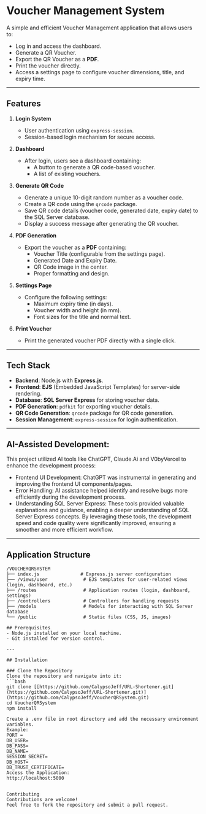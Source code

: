 # Voucher Management System

A simple and efficient Voucher Management application that allows users to:
- Log in and access the dashboard.
- Generate a QR Voucher.
- Export the QR Voucher as a **PDF**.
- Print the voucher directly.
- Access a settings page to configure voucher dimensions, title, and expiry time.

---

## **Features**
1. **Login System**  
   - User authentication using `express-session`.
   - Session-based login mechanism for secure access.

2. **Dashboard**  
   - After login, users see a dashboard containing:
     - A button to generate a QR code-based voucher.
     - A list of existing vouchers.

3. **Generate QR Code**  
   - Generate a unique 10-digit random number as a voucher code.
   - Create a QR code using the `qrcode` package.
   - Save QR code details (voucher code, generated date, expiry date) to the SQL Server database.
   - Display a success message after generating the QR voucher.

4. **PDF Generation**  
   - Export the voucher as a **PDF** containing:
     - Voucher Title (configurable from the settings page).
     - Generated Date and Expiry Date.
     - QR Code image in the center.
     - Proper formatting and design.

5. **Settings Page**  
   - Configure the following settings:
     - Maximum expiry time (in days).
     - Voucher width and height (in mm).
     - Font sizes for the title and normal text.

6. **Print Voucher**  
   - Print the generated voucher PDF directly with a single click.

---

## **Tech Stack**
- **Backend**: Node.js with **Express.js**.
- **Frontend**: **EJS** (Embedded JavaScript Templates) for server-side rendering.
- **Database**: **SQL Server Express** for storing voucher data.
- **PDF Generation**: `pdfkit` for exporting voucher details.
- **QR Code Generation**: `qrcode` package for QR code generation.
- **Session Management**: `express-session` for login authentication.

---
## AI-Assisted Development:
This project utilized AI tools like ChatGPT, Claude.Ai and V0byVercel to enhance the development process:

- Frontend UI Development: ChatGPT was instrumental in generating and improving the frontend UI components/pages.
- Error Handling: AI assistance helped identify and resolve bugs more efficiently during the development process.
- Understanding SQL Server Express: These tools provided valuable explanations and guidance, enabling a deeper understanding of SQL Server Express concepts.
By leveraging these tools, the development speed and code quality were significantly improved, ensuring a smoother and more efficient workflow.

---

## **Application Structure**
```plaintext
/VOUCHERQRSYSTEM
├── index.js               # Express.js server configuration
├── /views/user             # EJS templates for user-related views (login, dashboard, etc.)
├── /routes                 # Application routes (login, dashboard, settings)
├── /controllers            # Controllers for handling requests
├── /models                 # Models for interacting with SQL Server database
└── /public                 # Static files (CSS, JS, images)

## Prerequisites
- Node.js installed on your local machine.
- Git installed for version control.

---

## Installation

### Clone the Repository
Clone the repository and navigate into it:
```bash
git clone [[https://github.com/CalypsoJeff/URL-Shortener.git](https://github.com/CalypsoJeff/URL-Shortener.git)](https://github.com/CalypsoJeff/VoucherQRSystem.git)
cd VoucherQRSystem
npm install

Create a .env file in root directory and add the necessary environment variables. 
Example:
PORT = 
DB_USER=
DB_PASS=
DB_NAME=
SESSION_SECRET=
DB_HOST=
DB_TRUST_CERTIFICATE=
Access the Application:
http://localhost:5000


Contributing
Contributions are welcome! 
Feel free to fork the repository and submit a pull request.

